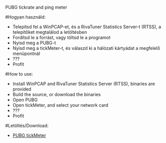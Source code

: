 
PUBG tickrate and ping meter

#Hogyan használd:

- Telepítsd fel a WinPCAP-et, és a RivaTuner Statistics Server-t (RTSS), a telepítőket megtalálod a letöltésben
- Fordítsd le a forrást, vagy töltsd le a programot
- Nyisd meg a PUBG-t
- Nyisd meg a tickMeter-t, és válaszd ki a hálózati kártyádat a megfelelő menüpontnál
- ???
- Profit

#How to use:

- Install WinPCAP and RivaTuner Statistics Server (RTSS), binaries are provided
- Build the source, or download the binaries
- Open PUBG
- Open tickMeter, and select your network card
- ???
- Profit

#Letöltés/Download:

- [PUBG tickMeter](https://github.com/xHeaven/tickMeter/files/2104952/tickMeter.zip)
